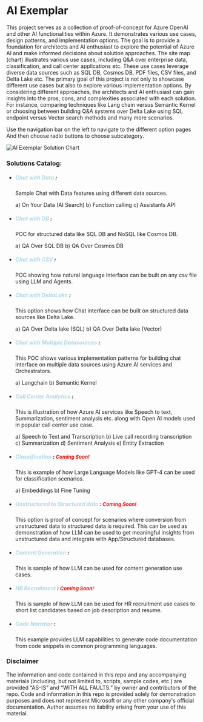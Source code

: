 # AI Exemplar 

This project serves as a collection of proof-of-concept for Azure OpenAI and other AI functionalities within Azure. It demonstrates various use cases, design patterns, and implementation options. The goal is to provide a foundation for architects and AI enthusiast to explore the potential of Azure AI and make informed decisions about solution approaches. 
The site map (chart) illustrates various use cases, including Q&A over enterprise data, classification, and call center applications etc. These use cases leverage diverse data sources such as SQL DB, Cosmos DB, PDF files, CSV files, and Delta Lake etc. The primary goal of this project is not only to showcase different use cases but also to explore various implementation options. By considering different approaches, the architects and AI enthusiast can gain insights into the pros, cons, and complexities associated with each solution. For instance, comparing techniques like Lang chain versus Semantic Kernel or choosing between building Q&A systems over Delta Lake using SQL endpoint versus Vector search methods and many more scenarios.

Use the navigation bar on the left to navigate to the different option pages And then choose radio buttons to choose subcategory.

![AI Exemplar Solution Chart](https://github.com/nileshvj2/AI_Exemplar2/blob/main/img/AIExemplar_chart.jpg)

### Solutions Catalog:

* ##### <span style="color:lightblue"> Chat with Data </span>:
  Sample Chat with Data features using different data sources.

  a) On Your Data (AI Search) b) Function calling c) Assistants API

* ##### <span style="color:lightblue"> Chat with DB </span> :
  POC for structured data like SQL DB and NoSQL like Cosmos DB.

  a) QA Over SQL DB b) QA Over Cosmos DB

* ##### <span style="color:lightblue"> Chat with CSV </span>:
  POC showing how natural language interface can be built on any csv file using LLM and Agents.

* ##### <span style="color:lightblue"> Chat with DeltaLake </span> :
  This option shows how Chat interface can be built on structured data sources like Delta Lake.

  a) QA Over Delta lake (SQL) b) QA Over Delta lake (Vector)

* ##### <span style="color:lightblue"> Chat with Multiple Datasources </span> :
  This POC shows various implementation patterns for building chat interface on multiple data sources using Azure AI services and Orchestrators.

  a) Langchain b) Semantic Kernel

* ##### <span style="color:lightblue"> Call Center Analytics </span>:
  This is illustration of how Azure AI services like Speech to text, Summarization, sentiment analysis etc. along with Open AI models used in popular call center use case.

  a) Speech to Text and Transcription b) Live call recording transcription c) Summarization d) Sentiment Analysis e) Entity Extraction

* ##### <span style="color:lightblue"> Classification </span>:<span style="color:red;font-size: small"> Coming Soon! </span>
  This is example of how Large Language Models like GPT-4 can be used for classification scenarios.

  a) Embeddings b) Fine Tuning

* ##### <span style="color:lightblue"> Unstructured to Structured data </span>:<span style="color:red;font-size: small"> Coming Soon! </span>
  This option is proof of concept for scenarios where conversion from unstructured data to structured data is required. This can be used as demonstration of how LLM can be used to get meaningful insights from unstructured data and integrate with App/Structured databases.

* ##### <span style="color:lightblue"> Content Generation </span>:
  This is sample of how LLM can be used for content generation use cases.

* ##### <span style="color:lightblue"> HR Recruitment </span>: <span style="color:red;font-size: small"> Coming Soon! </span>
  This is sample of how LLM can be used for HR recruitment use cases to short list candidates based on job description and resume.

* ##### <span style="color:lightblue"> Code Narrator </span>:
  This example provides LLM capabilities to generate code documentation from code snippets in common programming languages.


### Disclaimer
The information and code contained in this repo and any accompanying materials (including, but not limited to, scripts, sample codes, etc.) are provided “AS-IS” and “WITH ALL FAULTS.” by owner and contributors of the repo. 
Code and information in this repo is provided solely for demonstration purposes and does not represent Microsoft or any other company's official documentation. Author assumes no liability arising from your use of this material.
